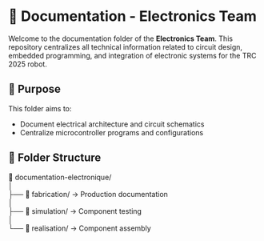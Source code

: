 # 📁 Documentation - Electronics Team

Welcome to the documentation folder of the **Electronics Team**. This repository centralizes all technical information related to circuit design, embedded programming, and integration of electronic systems for the TRC 2025 robot.

## 📌 Purpose

This folder aims to:  
- Document electrical architecture and circuit schematics  
- Centralize microcontroller programs and configurations  

## 📁 Folder Structure

📂 documentation-electronique/  
│  
├── 📁 fabrication/ → Production documentation  
│  
├── 📁 simulation/ → Component testing  
│  
└── 📁 realisation/ → Component assembly  